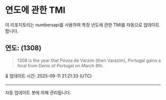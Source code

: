 
# 연도에 관한 TMI

이 리포지토리는 numbersapi를 사용하여 특정 년도에 관한 TMI를 자동으로 업데이트합니다.

## 연도: (1308)
> 1308 is the year that Póvoa de Varzim (then Varazim), Portugal gains a foral from Denis of Portugal on March 8th.

⏳ 업데이트 시간: 2025-09-11 21:21:33 (UTC)

---
자동 업데이트 봇에 의해 관리됩니다.
